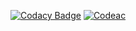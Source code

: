 [![Codacy Badge](https://api.codacy.com/project/badge/Grade/57a64c38d15242b2aa4ef58ad51aafff)](https://app.codacy.com/gh/hgupta28/M1_Students_record?utm_source=github.com&utm_medium=referral&utm_content=hgupta28/M1_Students_record&utm_campaign=Badge_Grade_Settings)
[![Codeac](https://static.codeac.io/badges/2-475363478.svg "Codeac")](https://app.codeac.io/github/hgupta28/M1_Students_record)
